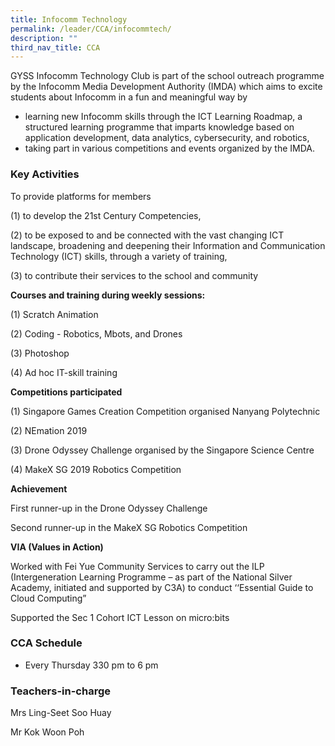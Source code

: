 ```yaml
---
title: Infocomm Technology
permalink: /leader/CCA/infocommtech/
description: ""
third_nav_title: CCA
---
```

GYSS Infocomm Technology Club is part of the school outreach programme by the Infocomm Media Development Authority (IMDA) which aims to excite students about Infocomm in a fun and meaningful way by

*   learning new Infocomm skills through the ICT Learning Roadmap, a structured learning programme that imparts knowledge based on application development, data analytics, cybersecurity, and robotics,
*   taking part in various competitions and events organized by the IMDA.

### Key Activities

To provide platforms for members

(1) to develop the 21st Century Competencies,

(2) to be exposed to and be connected with the vast changing ICT landscape, broadening and deepening their Information and Communication Technology (ICT) skills, through a variety of training,

(3) to contribute their services to the school and community

**Courses and training during weekly sessions:**

(1) Scratch Animation

(2) Coding - Robotics, Mbots, and Drones

(3) Photoshop

(4) Ad hoc IT-skill training

**Competitions participated**

(1) Singapore Games Creation Competition organised Nanyang Polytechnic

(2) NEmation 2019

(3) Drone Odyssey Challenge organised by the Singapore Science Centre

(4) MakeX SG 2019 Robotics Competition

**Achievement**

First runner-up in the Drone Odyssey Challenge

Second runner-up in the MakeX SG Robotics Competition

**VIA (Values in Action)**

Worked with Fei Yue Community Services to carry out the ILP (Intergeneration Learning Programme – as part of the National Silver Academy, initiated and supported by C3A) to conduct ‘‘Essential Guide to Cloud Computing”

Supported the Sec 1 Cohort ICT Lesson on micro:bits

### CCA Schedule

* Every Thursday 330 pm to 6 pm

### Teachers-in-charge

Mrs Ling-Seet Soo Huay

Mr Kok Woon Poh